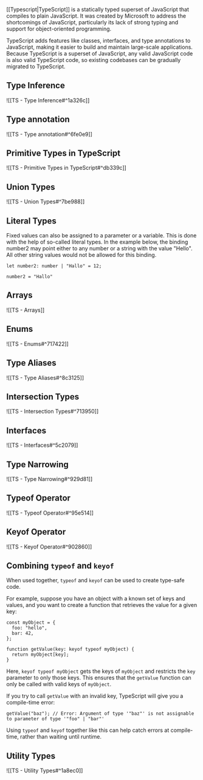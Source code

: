 [[Typescript|TypeScript]] is a statically typed superset of JavaScript that compiles to plain JavaScript. It was created by Microsoft to address the shortcomings of JavaScript, particularly its lack of strong typing and support for object-oriented programming.

TypeScript adds features like classes, interfaces, and type annotations to JavaScript, making it easier to build and maintain large-scale applications. Because TypeScript is a superset of JavaScript, any valid JavaScript code is also valid TypeScript code, so existing codebases can be gradually migrated to TypeScript.


## Type Inference

![[TS - Type Inference#^1a326c]]


## Type annotation

![[TS - Type annotation#^6fe0e9]]


## Primitive Types in TypeScript

![[TS - Primitive Types in TypeScript#^db339c]]

## Union Types

![[TS - Union Types#^7be988]]

## Literal Types

Fixed values can also be assigned to a parameter or a variable. This is done with the help of so-called literal types. In the example below, the binding number2 may point either to any number or a string with the value "Hello". All other string values would not be allowed for this binding.

```TS
let number2: number | "Hallo" = 12;

number2 = "Hallo"
```

## Arrays

![[TS - Arrays]]

## Enums 

![[TS - Enums#^717422]]

## Type Aliases

![[TS - Type Aliases#^8c3125]]

## Intersection Types

![[TS - Intersection Types#^713950]]

## Interfaces

![[TS - Interfaces#^5c2079]]

## Type Narrowing

![[TS - Type Narrowing#^929d81]]

## Typeof Operator

![[TS - Typeof Operator#^95e514]]

## Keyof Operator

![[TS - Keyof Operator#^902860]]

## Combining `typeof` and `keyof`

When used together, `typeof` and `keyof` can be used to create type-safe code.

For example, suppose you have an object with a known set of keys and values, and you want to create a function that retrieves the value for a given key:

```TS
const myObject = {
  foo: "hello",
  bar: 42,
};

function getValue(key: keyof typeof myObject) {
  return myObject[key];
}
```

Here, `keyof typeof myObject` gets the keys of `myObject` and restricts the `key` parameter to only those keys. This ensures that the `getValue` function can only be called with valid keys of `myObject`.

If you try to call `getValue` with an invalid key, TypeScript will give you a compile-time error:

```TS
getValue("baz"); // Error: Argument of type '"baz"' is not assignable to parameter of type '"foo" | "bar"'
```

Using `typeof` and `keyof` together like this can help catch errors at compile-time, rather than waiting until runtime.

## Utility Types

![[TS - Utility Types#^1a8ec0]]